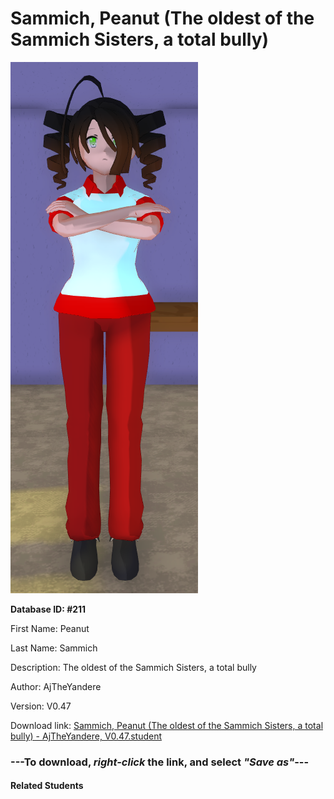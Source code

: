 # Sammich, Peanut (The oldest of the Sammich Sisters, a total bully)

<img src="Files/Sammich, Peanut (The oldest of the Sammich Sisters, a total bully).png" title="Sammich, Peanut (The oldest of the Sammich Sisters, a total bully) - AjTheYandere, V0.47">

**Database ID: #211**

First Name: Peanut

Last Name: Sammich

Description: The oldest of the Sammich Sisters, a total bully

Author: AjTheYandere

Version: V0.47

Download link: <a href="https://raw.githubusercontent.com/Arbiter1223/Daigaku-Gurashi-Custom-Students/master/Students/Files/Sammich%2C%20Peanut%20(The%20oldest%20of%20the%20Sammich%20Sisters%2C%20a%20total%20bully)%20-%20AjTheYandere%2C%20V0.47.student">Sammich, Peanut (The oldest of the Sammich Sisters, a total bully) - AjTheYandere, V0.47.student</a>

### ---**To download, _right-click_ the link, and select _"Save as"_**---

#### Related Students

